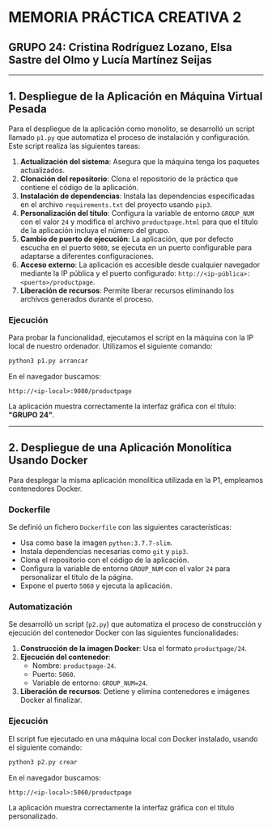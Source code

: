 # MEMORIA PRÁCTICA CREATIVA 2

## GRUPO 24: Cristina Rodríguez Lozano, Elsa Sastre del Olmo y Lucía Martínez Seijas

---

## 1. Despliegue de la Aplicación en Máquina Virtual Pesada

Para el despliegue de la aplicación como monolito, se desarrolló un script llamado `p1.py` que automatiza el proceso de instalación y configuración. Este script realiza las siguientes tareas:

1. **Actualización del sistema**: Asegura que la máquina tenga los paquetes actualizados.
2. **Clonación del repositorio**: Clona el repositorio de la práctica que contiene el código de la aplicación.
3. **Instalación de dependencias**: Instala las dependencias especificadas en el archivo `requirements.txt` del proyecto usando `pip3`.
4. **Personalización del título**: Configura la variable de entorno `GROUP_NUM` con el valor `24` y modifica el archivo `productpage.html` para que el título de la aplicación incluya el número del grupo.
5. **Cambio de puerto de ejecución**: La aplicación, que por defecto escucha en el puerto `9080`, se ejecuta en un puerto configurable para adaptarse a diferentes configuraciones.
6. **Acceso externo**: La aplicación es accesible desde cualquier navegador mediante la IP pública y el puerto configurado: `http://<ip-pública>:<puerto>/productpage`.
7. **Liberación de recursos**: Permite liberar recursos eliminando los archivos generados durante el proceso.

### Ejecución
Para probar la funcionalidad, ejecutamos el script en la máquina con la IP local de nuestro ordenador. Utilizamos el siguiente comando:

```bash
python3 p1.py arrancar
```

En el navegador buscamos:

```text
http://<ip-local>:9080/productpage
```

La aplicación muestra correctamente la interfaz gráfica con el título: **"GRUPO 24"**.

---

## 2. Despliegue de una Aplicación Monolítica Usando Docker

Para desplegar la misma aplicación monolítica utilizada en la P1, empleamos contenedores Docker.

### Dockerfile
Se definió un fichero `Dockerfile` con las siguientes características:

- Usa como base la imagen `python:3.7.7-slim`.
- Instala dependencias necesarias como `git` y `pip3`.
- Clona el repositorio con el código de la aplicación.
- Configura la variable de entorno `GROUP_NUM` con el valor `24` para personalizar el título de la página.
- Expone el puerto `5060` y ejecuta la aplicación.

### Automatización
Se desarrolló un script (`p2.py`) que automatiza el proceso de construcción y ejecución del contenedor Docker con las siguientes funcionalidades:

1. **Construcción de la imagen Docker**: Usa el formato `productpage/24`.
2. **Ejecución del contenedor**:
   - Nombre: `productpage-24`.
   - Puerto: `5060`.
   - Variable de entorno: `GROUP_NUM=24`.
3. **Liberación de recursos**: Detiene y elimina contenedores e imágenes Docker al finalizar.

### Ejecución
El script fue ejecutado en una máquina local con Docker instalado, usando el siguiente comando:

```bash
python3 p2.py crear
```

En el navegador buscamos:

```text
http://<ip-local>:5060/productpage
```

La aplicación muestra correctamente la interfaz gráfica con el título personalizado.

